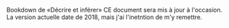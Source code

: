 Bookdown de «Décrire et inférer» CE document sera mis à jour à l'occasion. La version actuelle date de 2018, mais j'ai l'inetntion de m'y remettre.
